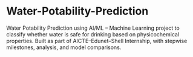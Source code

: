 # Water-Potability-Prediction
Water Potability Prediction using AI/ML – Machine Learning project to classify whether water is safe for drinking based on physicochemical properties. Built as part of AICTE–Edunet–Shell Internship, with stepwise milestones, analysis, and model comparisons.

